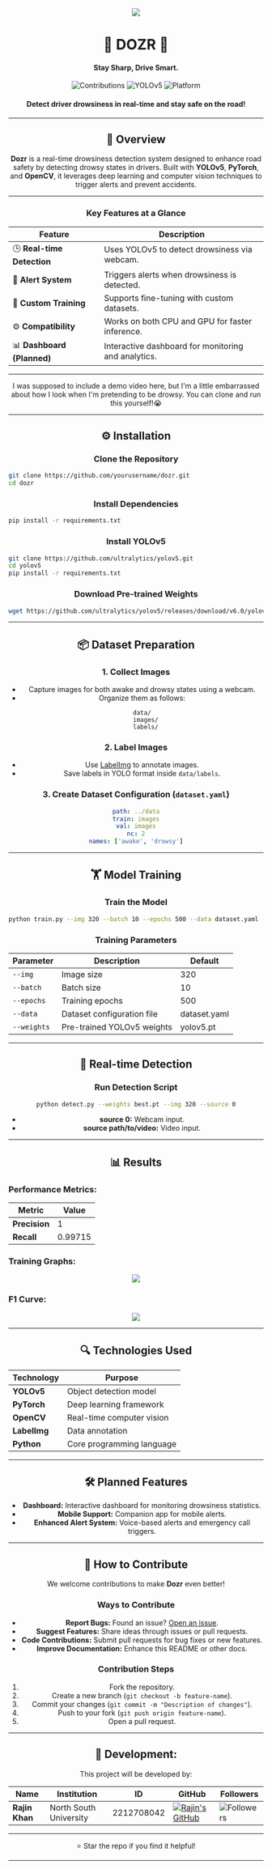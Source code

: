 <p align="center">
  <img src="./documentation/dozrbanner.png"/>
</p>

<h1 align="center">🚦 DOZR 🚦</h1>

<div align="center">

#### Stay Sharp, Drive Smart.


![Contributions](https://img.shields.io/badge/Contributions-Welcome-lemon?style=for-the-badge&logo=git)
![YOLOv5](https://img.shields.io/badge/Model-YOLOv5-pink?style=for-the-badge&logo=pytorch)
![Platform](https://img.shields.io/badge/Platform-Windows%20%7C%20Linux%20%7C%20macOS-lightgrey?style=for-the-badge&logo=linux)

#### Detect driver drowsiness in real-time and stay safe on the road!  
</div>

---

<div align="center">

## 🌟 **Overview**

**Dozr** is a real-time drowsiness detection system designed to enhance road safety by detecting drowsy states in drivers. Built with **YOLOv5**, **PyTorch**, and **OpenCV**, it leverages deep learning and computer vision techniques to trigger alerts and prevent accidents.

---

### **Key Features at a Glance**
| Feature                     | Description                                                       |
|-----------------------------|-------------------------------------------------------------------|
| 🕒 **Real-time Detection**  | Uses YOLOv5 to detect drowsiness via webcam.                       |
| 🔔 **Alert System**         | Triggers alerts when drowsiness is detected.                       |
| 🎯 **Custom Training**      | Supports fine-tuning with custom datasets.                         |
| ⚙️ **Compatibility**        | Works on both CPU and GPU for faster inference.                    |
| 📊 **Dashboard (Planned)**  | Interactive dashboard for monitoring and analytics.                |

---

I was supposed to include a demo video here, but I'm a little embarrassed about how I look when I'm pretending to be drowsy. You can clone and run this yourself!😭

---

## ⚙️ **Installation**

### **Clone the Repository**
</div>

```bash
git clone https://github.com/yourusername/dozr.git
cd dozr
```
<div align="center">

### **Install Dependencies**

</div>

```bash
pip install -r requirements.txt
```
<div align="center">

### **Install YOLOv5**

</div>

```bash
git clone https://github.com/ultralytics/yolov5.git
cd yolov5
pip install -r requirements.txt
```
<div align="center">

### **Download Pre-trained Weights**
```bash
wget https://github.com/ultralytics/yolov5/releases/download/v6.0/yolov5s.pt
```

---

## 📦 **Dataset Preparation**

### **1. Collect Images**
- Capture images for both awake and drowsy states using a webcam.
- Organize them as follows:
  ```
  data/
    images/
    labels/
  ```

### **2. Label Images**
- Use [LabelImg](https://github.com/tzutalin/labelImg) to annotate images.
- Save labels in YOLO format inside `data/labels`.

### **3. Create Dataset Configuration (`dataset.yaml`)**
```yaml
path: ../data
train: images
val: images
nc: 2
names: ['awake', 'drowsy']
```

</div>

<div align="center">

---

## 🏋️ **Model Training**

### **Train the Model**
```bash
python train.py --img 320 --batch 10 --epochs 500 --data dataset.yaml --weights yolov5s.pt
```

### **Training Parameters**
| Parameter     | Description                         | Default |
|---------------|-------------------------------------|---------|
| `--img`       | Image size                           | 320     |
| `--batch`     | Batch size                           | 10      |
| `--epochs`    | Training epochs                      | 500       |
| `--data`      | Dataset configuration file           | dataset.yaml       |
| `--weights`   | Pre-trained YOLOv5 weights           | yolov5.pt       |

---

## 🚀 **Real-time Detection**

### **Run Detection Script**
```bash
python detect.py --weights best.pt --img 320 --source 0
```

- **source 0:** Webcam input.
- **source path/to/video:** Video input.

---

## 📊 **Results**

</div>

### **Performance Metrics:**
| Metric           | Value           |
|------------------|-----------------|
| **Precision**    | 1               |
| **Recall**       | 0.99715         |

### Training Graphs:

<p align="center">
  <img src="./documentation/results.png"/>
</p>

### F1 Curve:

<p align="center">
  <img src="./documentation/F1_curve.png"/>
</p>

---

<div align="center">

## 🔍 **Technologies Used**

| Technology                         | Purpose                                               |
|------------------------------------|-------------------------------------------------------|
| **YOLOv5**                         | Object detection model                                 |
| **PyTorch**                        | Deep learning framework                                |
| **OpenCV**                         | Real-time computer vision                              |
| **LabelImg**                       | Data annotation                                        |
| **Python**                         | Core programming language                              |

---

## 🛠️ **Planned Features**

- **Dashboard:** Interactive dashboard for monitoring drowsiness statistics.
- **Mobile Support:** Companion app for mobile alerts.
- **Enhanced Alert System:** Voice-based alerts and emergency call triggers.

---

## 🤝 **How to Contribute**

We welcome contributions to make **Dozr** even better!

### **Ways to Contribute**
- **Report Bugs:** Found an issue? [Open an issue](https://github.com/yourusername/dozr/issues).
- **Suggest Features:** Share ideas through issues or pull requests.
- **Code Contributions:** Submit pull requests for bug fixes or new features.
- **Improve Documentation:** Enhance this README or other docs.

### **Contribution Steps**
1. Fork the repository.
2. Create a new branch (`git checkout -b feature-name`).
3. Commit your changes (`git commit -m "Description of changes"`).
4. Push to your fork (`git push origin feature-name`).
5. Open a pull request.

---

## **👥 Development:**
This project will be developed by:

| Name                      | Institution             | ID | GitHub | Followers |
|---------------------------|-------------------------|--  |--------|------|
| **Rajin Khan**            | North South University | 2212708042 | [![Rajin's GitHub](https://img.shields.io/badge/-rajin--khan-181717?style=for-the-badge&logo=github&logoColor=white)](https://github.com/rajin-khan) | ![Followers](https://img.shields.io/github/followers/rajin-khan?label=Follow&style=social) |
---

⭐ Star the repo if you find it helpful!

---
